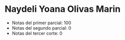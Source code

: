 # Naydeli Yoana Olivas Marin

- Notas del primer parcial: 100
- Notas del segundo parcial: 0
- Notas del tercer corte: 0
